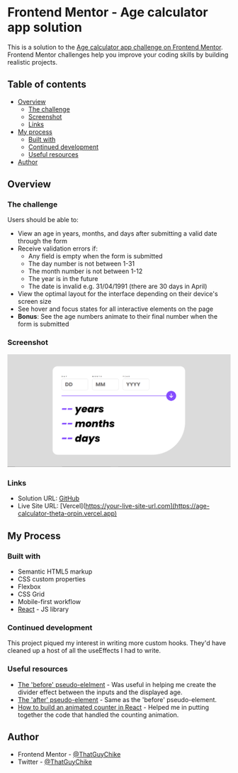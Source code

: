 # Frontend Mentor - Age calculator app solution

This is a solution to the [Age calculator app challenge on Frontend Mentor](https://www.frontendmentor.io/challenges/age-calculator-app-dF9DFFpj-Q). Frontend Mentor challenges help you improve your coding skills by building realistic projects. 

## Table of contents

- [Overview](#overview)
  - [The challenge](#the-challenge)
  - [Screenshot](#screenshot)
  - [Links](#links)
- [My process](#my-process)
  - [Built with](#built-with)
  - [Continued development](#continued-development)
  - [Useful resources](#useful-resources)
- [Author](#author)




## Overview

### The challenge

Users should be able to:

- View an age in years, months, and days after submitting a valid date through the form
- Receive validation errors if:
  - Any field is empty when the form is submitted
  - The day number is not between 1-31
  - The month number is not between 1-12
  - The year is in the future
  - The date is invalid e.g. 31/04/1991 (there are 30 days in April)
- View the optimal layout for the interface depending on their device's screen size
- See hover and focus states for all interactive elements on the page
- **Bonus**: See the age numbers animate to their final number when the form is submitted

### Screenshot

![](./agecalculator.png)

### Links

- Solution URL: [GitHub](https://github.com/ThatGuyChike/age-calculator)
- Live Site URL: [Vercel](https://your-live-site-url.com](https://age-calculator-theta-orpin.vercel.app)

## My Process

### Built with

- Semantic HTML5 markup
- CSS custom properties
- Flexbox
- CSS Grid
- Mobile-first workflow
- [React](https://reactjs.org/) - JS library

### Continued development

This project piqued my interest in writing more custom hooks. They'd have cleaned up a host of all the useEffects I had to write.

### Useful resources

- [The 'before' pseudo-elelment](https://developer.mozilla.org/en-US/docs/Web/CSS/::before) - Was useful in helping me create the divider effect between the inputs and the displayed age.
- [The 'after' pseudo-element](https://developer.mozilla.org/en-US/docs/Web/CSS/::after) - Same as the 'before' pseudo-element.
- [How to build an animated counter in React](https://plainenglish.io/blog/attempting-to-build-a-cool-animated-counter-with-react-and-css-e37f7f2d47e4) - Helped me in putting together the code that handled the counting animation.

## Author

- Frontend Mentor - [@ThatGuyChike](https://www.frontendmentor.io/profile/ThatGuyChike)
- Twitter - [@ThatGuyChike](https://www.twitter.com/ThatGuyChike)

